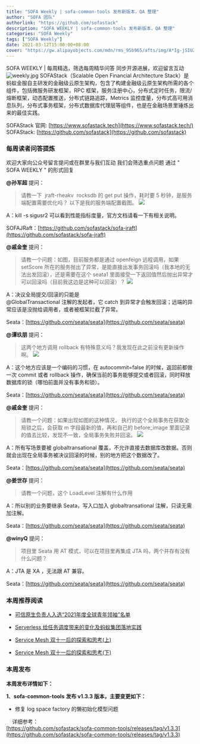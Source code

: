 ```yaml
---
title: "SOFA Weekly | sofa-common-tools 发布新版本，QA 整理"
author: "SOFA 团队"
authorlink: "https://github.com/sofastack"
description: "SOFA WEEKLY | sofa-common-tools 发布新版本，QA 整理"
categories: "SOFA Weekly"
tags: ["SOFA Weekly"]
date: 2021-03-12T15:00:00+08:00
cover: "https://gw.alipayobjects.com/mdn/rms_95b965/afts/img/A*Ig-jSIUZWx0AAAAAAAAAAAAAARQnAQ"
---
```

SOFA WEEKLY | 每周精选，筛选每周精华问答
同步开源进展，欢迎留言互动
![weekly.jpg](https://gw.alipayobjects.com/mdn/rms_95b965/afts/img/A*ARgKS6SuU7YAAAAAAAAAAAAAARQnAQ)
SOFAStack（Scalable Open Financial Architecture Stack）是蚂蚁金服自主研发的金融级云原生架构，包含了构建金融级云原生架构所需的各个组件，包括微服务研发框架，RPC 框架，服务注册中心，分布式定时任务，限流/熔断框架，动态配置推送，分布式链路追踪，Metrics 监控度量，分布式高可用消息队列，分布式事务框架，分布式数据库代理层等组件，也是在金融场景里锤炼出来的最佳实践。

SOFAStack 官网: [https://www.sofastack.tech](https://www.sofastack.tech/)
SOFAStack: [https://github.com/sofastack](https://github.com/sofastack)

### 每周读者问答提炼

欢迎大家向公众号留言提问或在群里与我们互动
我们会筛选重点问题
通过 " SOFA WEEKLY " 的形式回复

**@孙军超** 提问：

>请教一下  jraft-rheakv  rocksdb 的 get put 操作，耗时要 5 秒钟，是服务端配置需要优化吗？ 以下是我的服务端配置截图。
>![](https://gw.alipayobjects.com/mdn/rms_95b965/afts/img/A*FchcT6tAN-YAAAAAAAAAAAAAARQnAQ)

A：kill -s sigusr2 可以看到性能指标度量，官方文档请看一下有相关说明。

SOFAJRaft：[https://github.com/sofastack/sofa-jraft](https://github.com/sofastack/sofa-jraft)

**@戚金奎** 提问：

> 请教一个问题：如图，目前服务都是通过 openfeign 远程调用，如果 setScore 所在的服务抛出了异常，是能直接出发事务回滚吗（我本地的无法出发回滚），还是需要在这个 seata1 里面接受一下返回值然后抛出异常才可以回滚吗（目前我这边是这种可以回滚）？
>![](https://gw.alipayobjects.com/mdn/rms_95b965/afts/img/A*hZ8aTowSkB8AAAAAAAAAAAAAARQnAQ)

A：决议全局提交/回滚的只能是<br />@GlobalTransactional 注解的发起者，它 catch 到异常才会触发回滚；远端的异常应该是没抛给调用者，或者被框架拦截了异常。

Seata：[https://github.com/seata/seata](https://github.com/seata/seata)

**@谭玖朋** 提问：

>这两个地方调用 rollback 有特殊意义吗？我发现在此之前没有更新操作啊。
>![](https://gw.alipayobjects.com/mdn/rms_95b965/afts/img/A*1kSAQbfQFd4AAAAAAAAAAAAAARQnAQ)

A：这个地方应该是一个编码的习惯，在 autocommit=false 的时候，返回前都做一次 commit 或者 rollback 操作，确保当前的事务能够提交或者回滚，同时释放数据库的锁（哪怕前面并没有事务和锁）。

Seata：[https://github.com/seata/seata](https://github.com/seata/seata)

**@戚金奎** 提问：

> 请教一个问题：如果出现如图的这种情况， 执行的这个全局事务在获取全局锁之后，会获取 m 字段最新的值，再和自己的 before_image 里面记录的值去比较，发现不一致，全局事务失败并回滚。
> ![](https://gw.alipayobjects.com/mdn/rms_95b965/afts/img/A*aM5gTKFTcs0AAAAAAAAAAAAAARQnAQ)

A：所有写场景要被 globaltransational 覆盖，不允许直接去数据库改数据。否则就会出现在全局事务被决议回滚的时候，别的地方把这个数据改了。

Seata：[https://github.com/seata/seata](https://github.com/seata/seata)

**@姜世存** 提问：

> 请教一个问题，这个 LoadLevel 注解有什么作用

A：所以别的业务要继承 Seata，写入口加入 globaltransational 注解，只读无需加注解。

Seata：[https://github.com/seata/seata](https://github.com/seata/seata)

**@winyQ** 提问：

> 项目里 Seata 用 AT 模式，可以在项目里再集成 JTA 吗，两个并存有没有什么问题？

A：JTA 是 XA ，无法跟 AT 兼容。

Seata：[https://github.com/seata/seata](https://github.com/seata/seata)

### 本周推荐阅读

- [可信原生负责人入选“2021年度全球青年领袖”名单](http://mp.weixin.qq.com/s?__biz=MzUzMzU5Mjc1Nw==&mid=2247487429&idx=1&sn=224bfffc83c539ff4e05e2b261abdc7f&chksm=faa0e01fcdd76909d34c27543f0c24786554f697351c83a38a2db41a5e4b3bab0ab51b82541b&scene=21#wechat_redirect)

- [Serverless 给任务调度带来的变化及蚂蚁集团落地实践](http://mp.weixin.qq.com/s?__biz=MzUzMzU5Mjc1Nw==&mid=2247487387&idx=1&sn=aa5611c20ac32f5f58e12488f1285824&chksm=faa0e041cdd769575a8f5921fed99968277be197544ccd9246e2f1a675b7a275b42e07ac61de&scene=21)

- [Service Mesh 双十一后的探索和思考(上)](http://mp.weixin.qq.com/s?__biz=MzUzMzU5Mjc1Nw==&mid=2247487314&idx=1&sn=55a6a84986290888e15719446365c986&chksm=faa0e088cdd7699e2a2a4594850699713cbd698531dba1f7309f755375232560f8f758230a85&scene=21)

- [Service Mesh 双十一后的探索和思考(下)](http://mp.weixin.qq.com/s?__biz=MzUzMzU5Mjc1Nw==&mid=2247487357&idx=1&sn=f9a8d34452c4b777fe8094cddb17ad7e&chksm=faa0e0a7cdd769b1c767cf15ca736ceca6fb5626b0363db908f4ead7e814e275fecd3037a13e&scene=21)

### 本周发布

**本周发布详情如下：**

**1**、**sofa-common-tools** **发布 v1.3.3 版本，主要变更如下：**

- 修复 log space factory 的懒初始化模型问题

    详细参考：<br />[https://github.com/sofastack/sofa-common-tools/releases/tag/v1.3.3](https://github.com/sofastack/sofa-common-tools/releases/tag/v1.3.3)

